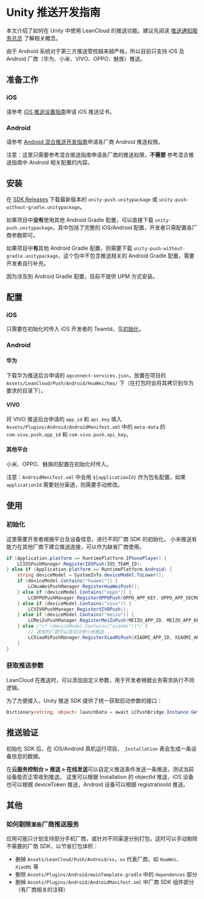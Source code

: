 # Unity 推送开发指南

本文介绍了如何在 Unity 中使用 LeanCloud 的推送功能。建议先阅读 [推送通知服务总览](push_guide.html) 了解相关概念。

由于 Android 系统对于第三方推送管控越来越严格，所以目前只支持 iOS 及 Android 厂商（华为、小米、VIVO、OPPO、魅族）推送。

## 准备工作

### iOS

请参考 [iOS 推送设置指南](ios_push_cert.html)申请 iOS 推送证书。

### Android

请参考 [Android 混合推送开发指南](android_mixpush_guide.html)申请各厂商 Android 推送权限。

注意：这里只需要参考混合推送指南申请各厂商的推送权限，**不需要** 参考混合推送指南中 Android 相关配置的内容。

## 安装

在 [SDK Releases](https://github.com/leancloud/csharp-sdk/releases) 下载最新版本的 `unity-push.unitypackage` 或 `unity-push-without-gradle.unitypackage`。

如果项目中**没有**使用其他 Android Gradle 配置，可以直接下载 `unity-push.unitypackage`，其中包括了完整的 iOS/Android 配置，开发者只需配置各厂商参数即可。

如果项目中**有**其他 Android Gradle 配置，则需要下载 `unity-push-without-gradle.unitypackage`，这个包中不包含推送相关的 Android Gradle 配置，需要开发者自行补充。

因为涉及到 Android Gradle 配置，目前不提供 UPM 方式安装。

## 配置

### iOS

只需要在初始化时传入 iOS 开发者的 TeamId，见[初始化](#初始化)。

### Android

#### 华为

下载华为推送后台申请的 `agconnect-services.json`，放置在项目的 `Assets/LeanCloud/Push/Android/HuaWei/hms/` 下（在打包时会将其拷贝到华为要求的目录下）。

#### VIVO

将 VIVO 推送后台申请的 `app_id` 和 `api_key` 填入 `Assets/Plugins/Android/AndroidMenifest.xml` 中的 `meta-data` 的 `com.vivo.push.app_id` 和 `com.vivo.push.api_key`。

#### 其他平台

小米、OPPO、魅族的配置在初始化时传入。

注意：`AndroidMenifest.xml` 中会用 `${applicationId}` 作为包名配置，如果 `applicationId` 需要划分渠道，则需要手动修改。

## 使用

### 初始化

这里需要开发者根据平台及设备信息，进行不同厂商 SDK 的初始化。
小米推送有能力在其他厂商下建立推送连接，可以作为缺省厂商使用。

```cs
if (Application.platform == RuntimePlatform.IPhonePlayer) {
    LCIOSPushManager.RegisterIOSPush(IOS_TEAM_ID);
} else if (Application.platform == RuntimePlatform.Android) {
    string deviceModel = SystemInfo.deviceModel.ToLower();
    if (deviceModel.Contains("huawei")) {
        LCHuaWeiPushManager.RegisterHuaWeiPush();
    } else if (deviceModel.Contains("oppo")) {
        LCOPPOPushManager.RegisterOPPOPush(OPPO_APP_KEY, OPPO_APP_SECRET);
    } else if (deviceModel.Contains("vivo")) {
        LCVIVOPushManager.RegisterVIVOPush();
    } else if (deviceModel.Contains("meizu")) {
        LCMeiZuPushManager.RegisterMeiZuPush(MEIZU_APP_ID, MEIZU_APP_KEY);
    } else /*if (deviceModel.Contains("xiaomi"))*/ {
        // 其他的厂商可以尝试注册小米推送
        LCXiaoMiPushManager.RegisterXiaoMiPush(XIAOMI_APP_ID, XIAOMI_APP_KEY);
    }
}
```

### 获取推送参数

LeanCloud 在推送时，可以添加自定义参数，用于开发者根据业务需求执行不同逻辑。

为了方便接入，Unity 推送 SDK 提供了统一获取启动参数的接口：

```cs
Dictionary<string, object> launchData = await LCPushBridge.Instance.GetLaunchData();
```

## 推送验证

初始化 SDK 后，在 iOS/Android 真机运行项目，`_Installation` 表会生成一条设备信息的数据。

在**云服务控制台 > 推送 > 在线发送**可以自定义推送条件发送一条推送，测试当前设备能否正常收到推送。
这里可以根据 Installation 的 objectId 推送，iOS 设备也可以根据 deviceToken 推送，Android 设备可以根据 registrationId 推送。

## 其他

### 如何剔除`某些`厂商推送服务

应用可能只计划支持部分手机厂商，或针对不同渠道分别打包，这时可以手动剔除不需要的厂商 SDK，以节省打包体积：

- 删掉 `Assets/LeanCloud/Push/Android/xx`，`xx` 代表厂商，如 `HuaWei`、`XiaoMi` 等
- 删除 `Assets/Plugins/Android/mainTemplate.gradle` 中的 `dependences` 部分
- 删掉 `Assets/Plugins/Android/AndroidManifest.xml` 中厂商 SDK 组件部分（有厂商相关的注释）

